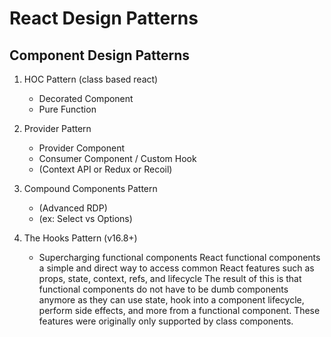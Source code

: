 # React Design Patterns

## Component Design Patterns 

1. HOC Pattern (class based react)
   - Decorated Component
   - Pure Function

2. Provider Pattern
   - Provider Component
   - Consumer Component / Custom Hook
   - (Context API or Redux or Recoil)
  
3. Compound Components Pattern
   - (Advanced RDP)
   - (ex: Select vs Options)
  
4. The Hooks Pattern (v16.8+)
   - Supercharging functional components
React functional components a simple and direct way to access common React features such as props, state, context, refs, and lifecycle
The result of this is that functional components do not have to be dumb components anymore as they can use state, hook into a component lifecycle, perform side effects, and more from a functional component. These features were originally only supported by class components.